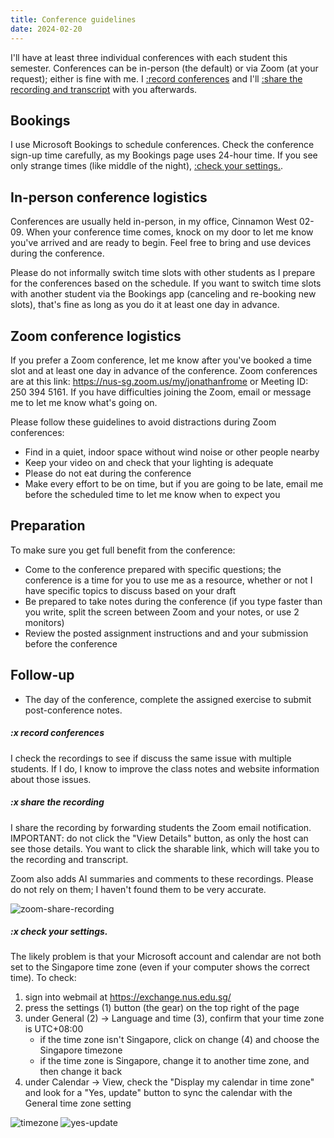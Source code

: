 ```yaml
---
title: Conference guidelines
date: 2024-02-20
---
```


I'll have at least three individual conferences with each student this semester. Conferences can be in-person (the default) or via Zoom (at your request); either is fine with me. I [:record conferences](#x-recordconferences) and I'll [:share the recording and transcript](#x-sharetherecording) with you afterwards.

## Bookings

I use Microsoft Bookings to schedule conferences. Check the conference sign-up time carefully, as my Bookings page uses 24-hour time. If you see only strange times (like middle of the night), [:check your settings.](#x-checkyoursettings).

## In-person conference logistics

Conferences are usually held in-person, in my office, Cinnamon West 02-09. When your conference time comes, knock on my door to let me know you've arrived and are ready to begin. Feel free to bring and use devices during the conference.

Please do not informally switch time slots with other students as I prepare for the conferences based on the schedule. If you want to switch time slots with another student via the Bookings app (canceling and re-booking new slots), that's fine as long as you do it at least one day in advance.

## Zoom conference logistics

If you prefer a Zoom conference, let me know after you've booked a time slot and at least one day in advance of the conference. Zoom conferences are at this link: <https://nus-sg.zoom.us/my/jonathanfrome> or Meeting ID: 250 394 5161. If you have difficulties joining the Zoom, email or message me to let me know what's going on.

Please follow these guidelines to avoid distractions during Zoom conferences:

- Find in a quiet, indoor space without wind noise or other people nearby
- Keep your video on and check that your lighting is adequate
- Please do not eat during the conference
- Make every effort to be on time, but if you are going to be late, email me before the scheduled time to let me know when to expect you

## Preparation

To make sure you get full benefit from the conference:

- Come to the conference prepared with specific questions; the conference is a time for you to use me as a resource, whether or not I have specific topics to discuss based on your draft
- Be prepared to take notes during the conference (if you type faster than you write, split the screen between Zoom and your notes, or use 2 monitors)
- Review the posted assignment instructions and and your submission before the conference

## Follow-up

- The day of the conference, complete the assigned exercise to submit post-conference notes.

##### :x record conferences

I check the recordings to see if discuss the same issue with multiple students. If I do, I know to improve the class notes and website information about those issues.

##### :x share the recording

I share the recording by forwarding students the Zoom email notification. IMPORTANT: do not click the "View Details" button, as only the host can see those details. You want to click the sharable link, which will take you to the recording and transcript.

Zoom also adds AI summaries and comments to these recordings. Please do not rely on them; I haven't found them to be very accurate.

![zoom-share-recording](/images/zoom_share_recording.png)

##### :x check your settings.

The likely problem is that your Microsoft account and calendar are not both set to the Singapore time zone (even if your computer shows the correct time). To check:

1. sign into webmail at https://exchange.nus.edu.sg/
2. press the settings (1) button (the gear) on the top right of the page
3. under General (2) → Language and time (3), confirm that your time zone is UTC+08:00
   - if the time zone isn't Singapore, click on change (4) and choose the Singapore timezone
   - if the time zone is Singapore, change it to another time zone, and then change it back
4. under Calendar → View, check the "Display my calendar in time zone" and look for a "Yes, update" button to sync the calendar with the General time zone setting

![timezone](/images/timezone.png)
![yes-update](/images/yes-update.png)
